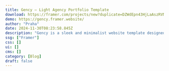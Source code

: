 ```yaml
---
title: Gency — Light Agency Portfolio Template
download: https://framer.com/projects/new?duplicate=DZWdEpn43HjLaAszRVNs&via=praha&duplicateType=siteTemplate
demo: https://gency.framer.website/
author: "Praha"
date: 2024-11-30T08:23:58.845Z
description: "Gency is a sleek and minimalist website template designed specifically to meet the needs of agencies."
ssg: ["Framer"]
css: []
ui: []
cms: []
category: [Blog]
draft: false
---
```

